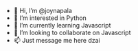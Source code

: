 - 👋 Hi, I’m @joynapala
- 👀 I’m interested in Python
- 🌱 I’m currently learning Javascript
- 💞️ I’m looking to collaborate on Javascript
- 📫 Just message me here dzai

<!---
joynapala/joynapala is a ✨ special ✨ repository because its `README.md` (this file) appears on your GitHub profile.
You can click the Preview link to take a look at your changes.
--->
